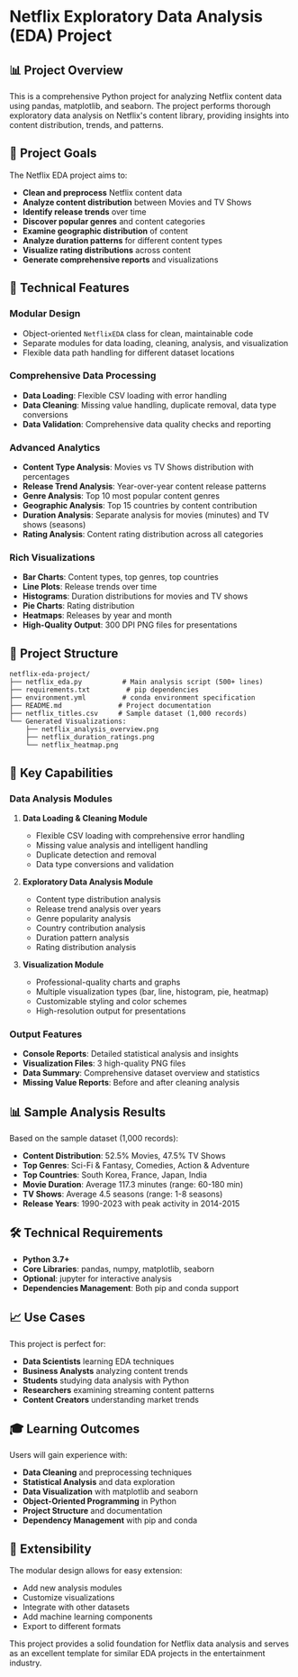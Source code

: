 # Netflix Exploratory Data Analysis (EDA) Project

## 📊 Project Overview

This is a comprehensive Python project for analyzing Netflix content data using pandas, matplotlib, and seaborn. The project performs thorough exploratory data analysis on Netflix's content library, providing insights into content distribution, trends, and patterns.

## 🎯 Project Goals

The Netflix EDA project aims to:
- **Clean and preprocess** Netflix content data
- **Analyze content distribution** between Movies and TV Shows
- **Identify release trends** over time
- **Discover popular genres** and content categories
- **Examine geographic distribution** of content
- **Analyze duration patterns** for different content types
- **Visualize rating distributions** across content
- **Generate comprehensive reports** and visualizations

## 🔧 Technical Features

### **Modular Design**
- Object-oriented `NetflixEDA` class for clean, maintainable code
- Separate modules for data loading, cleaning, analysis, and visualization
- Flexible data path handling for different dataset locations

### **Comprehensive Data Processing**
- **Data Loading**: Flexible CSV loading with error handling
- **Data Cleaning**: Missing value handling, duplicate removal, data type conversions
- **Data Validation**: Comprehensive data quality checks and reporting

### **Advanced Analytics**
- **Content Type Analysis**: Movies vs TV Shows distribution with percentages
- **Release Trend Analysis**: Year-over-year content release patterns
- **Genre Analysis**: Top 10 most popular content genres
- **Geographic Analysis**: Top 15 countries by content contribution
- **Duration Analysis**: Separate analysis for movies (minutes) and TV shows (seasons)
- **Rating Analysis**: Content rating distribution across all categories

### **Rich Visualizations**
- **Bar Charts**: Content types, top genres, top countries
- **Line Plots**: Release trends over time
- **Histograms**: Duration distributions for movies and TV shows
- **Pie Charts**: Rating distribution
- **Heatmaps**: Releases by year and month
- **High-Quality Output**: 300 DPI PNG files for presentations

## 📁 Project Structure

```
netflix-eda-project/
├── netflix_eda.py          # Main analysis script (500+ lines)
├── requirements.txt         # pip dependencies
├── environment.yml         # conda environment specification
├── README.md              # Project documentation
├── netflix_titles.csv     # Sample dataset (1,000 records)
└── Generated Visualizations:
    ├── netflix_analysis_overview.png
    ├── netflix_duration_ratings.png
    └── netflix_heatmap.png
```

## 🚀 Key Capabilities

### **Data Analysis Modules**
1. **Data Loading & Cleaning Module**
   - Flexible CSV loading with comprehensive error handling
   - Missing value analysis and intelligent handling
   - Duplicate detection and removal
   - Data type conversions and validation

2. **Exploratory Data Analysis Module**
   - Content type distribution analysis
   - Release trend analysis over years
   - Genre popularity analysis
   - Country contribution analysis
   - Duration pattern analysis
   - Rating distribution analysis

3. **Visualization Module**
   - Professional-quality charts and graphs
   - Multiple visualization types (bar, line, histogram, pie, heatmap)
   - Customizable styling and color schemes
   - High-resolution output for presentations

### **Output Features**
- **Console Reports**: Detailed statistical analysis and insights
- **Visualization Files**: 3 high-quality PNG files
- **Data Summary**: Comprehensive dataset overview and statistics
- **Missing Value Reports**: Before and after cleaning analysis

## 📊 Sample Analysis Results

Based on the sample dataset (1,000 records):

- **Content Distribution**: 52.5% Movies, 47.5% TV Shows
- **Top Genres**: Sci-Fi & Fantasy, Comedies, Action & Adventure
- **Top Countries**: South Korea, France, Japan, India
- **Movie Duration**: Average 117.3 minutes (range: 60-180 min)
- **TV Shows**: Average 4.5 seasons (range: 1-8 seasons)
- **Release Years**: 1990-2023 with peak activity in 2014-2015

## 🛠️ Technical Requirements

- **Python 3.7+**
- **Core Libraries**: pandas, numpy, matplotlib, seaborn
- **Optional**: jupyter for interactive analysis
- **Dependencies Management**: Both pip and conda support

## 📈 Use Cases

This project is perfect for:
- **Data Scientists** learning EDA techniques
- **Business Analysts** analyzing content trends
- **Students** studying data analysis with Python
- **Researchers** examining streaming content patterns
- **Content Creators** understanding market trends

## 🎓 Learning Outcomes

Users will gain experience with:
- **Data Cleaning** and preprocessing techniques
- **Statistical Analysis** and data exploration
- **Data Visualization** with matplotlib and seaborn
- **Object-Oriented Programming** in Python
- **Project Structure** and documentation
- **Dependency Management** with pip and conda

## 🔄 Extensibility

The modular design allows for easy extension:
- Add new analysis modules
- Customize visualizations
- Integrate with other datasets
- Add machine learning components
- Export to different formats

This project provides a solid foundation for Netflix data analysis and serves as an excellent template for similar EDA projects in the entertainment industry.
